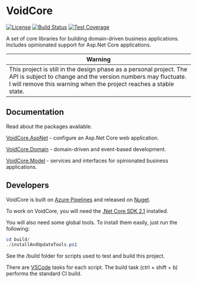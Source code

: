 # VoidCore

[![License](https://img.shields.io/github/license/void-type/VoidCore.svg?style=flat-square)](https://github.com/void-type/VoidCore/blob/master/LICENSE.txt)
[![Build Status](https://img.shields.io/azure-devops/build/void-type/VoidCore/3.svg?style=flat-square)](https://dev.azure.com/void-type/VoidCore/_build/latest?definitionId=3&branchName=master)
[![Test Coverage](https://img.shields.io/azure-devops/coverage/void-type/VoidCore/3.svg?style=flat-square)](https://dev.azure.com/void-type/VoidCore/_build/latest?definitionId=3&branchName=master)

A set of core libraries for building domain-driven business applications. Includes opinionated support for Asp.Net Core applications.

| Warning |
| --- |
| This project is still in the design phase as a personal project. The API is subject to change and the version numbers may fluctuate. I will remove this warning when the project reaches a stable state. |

## Documentation

Read about the packages available.

[VoidCore.AspNet](docs/aspnet.md) - configure an Asp.Net Core web application.

[VoidCore.Domain](docs/domain.md) - domain-driven and event-based development.

[VoidCore.Model](docs/model.md) - services and interfaces for opinionated business applications.

## Developers

VoidCore is built on [Azure Pipelines](https://dev.azure.com/void-type/VoidCore/_build/latest?definitionId=3&branchName=master) and released on [Nuget](https://www.nuget.org/packages?q=voidcore&prerel=false).

To work on VoidCore, you will need the [.Net Core SDK 2.1](https://dotnet.microsoft.com/download/dotnet-core/2.1) installed.

You will also need some global tools. To install them easily, just run the following:

```powershell
cd build/
./installAndUpdateTools.ps1
```

See the /build folder for scripts used to test and build this project.

There are [VSCode](https://code.visualstudio.com/) tasks for each script. The build task (ctrl + shift + b) performs the standard CI build.
